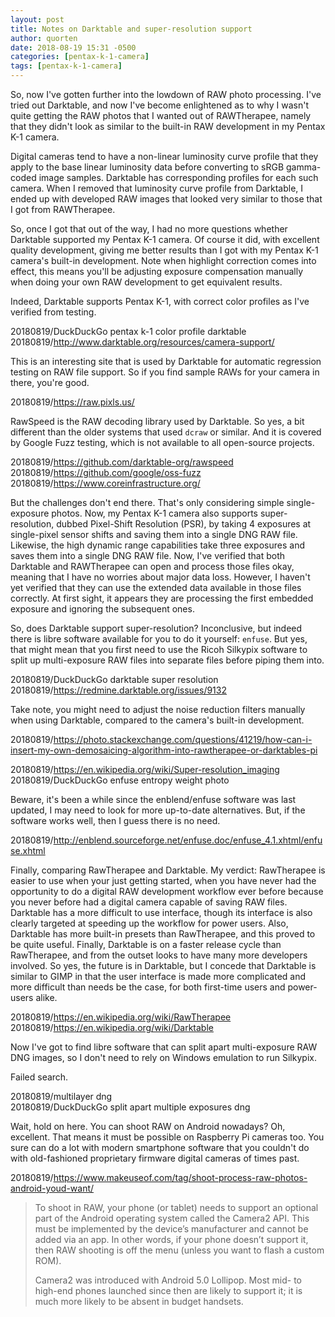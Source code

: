 ```yaml
---
layout: post
title: Notes on Darktable and super-resolution support
author: quorten
date: 2018-08-19 15:31 -0500
categories: [pentax-k-1-camera]
tags: [pentax-k-1-camera]
---
```


So, now I've gotten further into the lowdown of RAW photo processing.
I've tried out Darktable, and now I've become enlightened as to why I
wasn't quite getting the RAW photos that I wanted out of RAWTherapee,
namely that they didn't look as similar to the built-in RAW
development in my Pentax K-1 camera.

Digital cameras tend to have a non-linear luminosity curve profile
that they apply to the base linear luminosity data before converting
to sRGB gamma-coded image samples.  Darktable has corresponding
profiles for each such camera.  When I removed that luminosity curve
profile from Darktable, I ended up with developed RAW images that
looked very similar to those that I got from RAWTherapee.

So, once I got that out of the way, I had no more questions whether
Darktable supported my Pentax K-1 camera.  Of course it did, with
excellent quality development, giving me better results than I got
with my Pentax K-1 camera's built-in development.  Note when highlight
correction comes into effect, this means you'll be adjusting exposure
compensation manually when doing your own RAW development to get
equivalent results.

<!-- more -->

Indeed, Darktable supports Pentax K-1, with correct color profiles as
I've verified from testing.

20180819/DuckDuckGo pentax k-1 color profile darktable  
20180819/http://www.darktable.org/resources/camera-support/

This is an interesting site that is used by Darktable for automatic
regression testing on RAW file support.  So if you find sample RAWs
for your camera in there, you're good.

20180819/https://raw.pixls.us/

RawSpeed is the RAW decoding library used by Darktable.  So yes, a bit
different than the older systems that used `dcraw` or similar.  And it
is covered by Google Fuzz testing, which is not available to all
open-source projects.

20180819/https://github.com/darktable-org/rawspeed  
20180819/https://github.com/google/oss-fuzz  
20180819/https://www.coreinfrastructure.org/

But the challenges don't end there.  That's only considering simple
single-exposure photos.  Now, my Pentax K-1 camera also supports
super-resolution, dubbed Pixel-Shift Resolution (PSR), by taking 4
exposures at single-pixel sensor shifts and saving them into a single
DNG RAW file.  Likewise, the high dynamic range capabilities take
three exposures and saves them into a single DNG RAW file.  Now, I've
verified that both Darktable and RAWTherapee can open and process
those files okay, meaning that I have no worries about major data
loss.  However, I haven't yet verified that they can use the extended
data available in those files correctly.  At first sight, it appears
they are processing the first embedded exposure and ignoring the
subsequent ones.

So, does Darktable support super-resolution?  Inconclusive, but indeed
there is libre software available for you to do it yourself: `enfuse`.
But yes, that might mean that you first need to use the Ricoh Silkypix
software to split up multi-exposure RAW files into separate files
before piping them into.

20180819/DuckDuckGo darktable super resolution  
20180819/https://redmine.darktable.org/issues/9132

Take note, you might need to adjust the noise reduction filters
manually when using Darktable, compared to the camera's built-in
development.

20180819/https://photo.stackexchange.com/questions/41219/how-can-i-insert-my-own-demosaicing-algorithm-into-rawtherapee-or-darktables-pi

20180819/https://en.wikipedia.org/wiki/Super-resolution_imaging  
20180819/DuckDuckGo enfuse entropy weight photo

Beware, it's been a while since the enblend/enfuse software was last
updated, I may need to look for more up-to-date alternatives.  But, if
the software works well, then I guess there is no need.

20180819/http://enblend.sourceforge.net/enfuse.doc/enfuse_4.1.xhtml/enfuse.xhtml

Finally, comparing RawTherapee and Darktable.  My verdict: RawTherapee
is easier to use when your just getting started, when you have never
had the opportunity to do a digital RAW development workflow ever
before because you never before had a digital camera capable of saving
RAW files.  Darktable has a more difficult to use interface, though
its interface is also clearly targeted at speeding up the workflow for
power users.  Also, Darktable has more built-in presets than
RawTherapee, and this proved to be quite useful.  Finally, Darktable
is on a faster release cycle than RawTherapee, and from the outset
looks to have many more developers involved.  So yes, the future is in
Darktable, but I concede that Darktable is similar to GIMP in that the
user interface is made more complicated and more difficult than needs
be the case, for both first-time users and power-users alike.

20180819/https://en.wikipedia.org/wiki/RawTherapee  
20180819/https://en.wikipedia.org/wiki/Darktable

Now I've got to find libre software that can split apart
multi-exposure RAW DNG images, so I don't need to rely on Windows
emulation to run Silkypix.

Failed search.

20180819/multilayer dng  
20180819/DuckDuckGo split apart multiple exposures dng

Wait, hold on here.  You can shoot RAW on Android nowadays?  Oh,
excellent.  That means it must be possible on Raspberry Pi cameras
too.  You sure can do a lot with modern smartphone software that you
couldn't do with old-fashioned proprietary firmware digital cameras of
times past.

20180819/https://www.makeuseof.com/tag/shoot-process-raw-photos-android-youd-want/

> To shoot in RAW, your phone (or tablet) needs to support an optional
> part of the Android operating system called the Camera2 API. This
> must be implemented by the device’s manufacturer and cannot be added
> via an app. In other words, if your phone doesn’t support it, then
> RAW shooting is off the menu (unless you want to flash a custom
> ROM).
>
> Camera2 was introduced with Android 5.0 Lollipop. Most mid- to
> high-end phones launched since then are likely to support it; it is
> much more likely to be absent in budget handsets.
